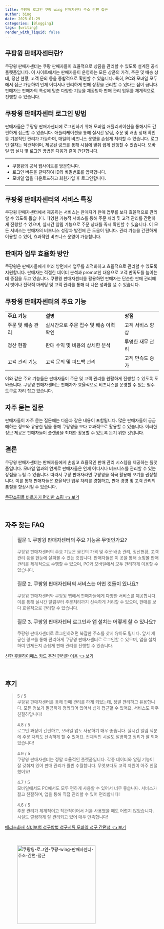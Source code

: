 ```yaml
---
title: 쿠팡윙 로그인 쿠팡 wing 판매자센터 주소 간편 접근
author: bing
date: 2025-01-29
categories: [Blogging]
tags: [writing]
render_with_liquid: false
---
```



<h2 id='쿠팡윙_판매자센터란'>쿠팡윙 판매자센터란?</h2>

<p>쿠팡윙 판매자센터는 쿠팡 판매자들이 효율적으로 상품을 관리할 수 있도록 설계된 공식 플랫폼입니다. 이 사이트에서는 판매자들이 운영하는 모든 상품의 가격, 주문 및 배송 상태, 정산 현황, 고객 문의 등을 종합적으로 확인할 수 있습니다. 특히, PC와 모바일 모두에서 접근 가능하여 언제 어디서나 편리하게 판매 상황을 관리할 수 있다는 점이 큽니다. 판매자는 판매자의 특성에 맞춘 다양한 기능을 제공받아 판매 관리 업무를 체계적으로 진행할 수 있습니다.</p>

<h2 id='로그인_방법'>쿠팡윙 판매자센터 로그인 방법</h2>

<p>판매자들은 쿠팡윙 판매자센터에 로그인하기 위해 모바일 애플리케이션을 통해서도 간편하게 접근할 수 있습니다. 애플리케이션을 통해 실시간 알림, 주문 및 배송 상태 확인 등 기본적인 관리가 가능하며, 매일의 비즈니스 운영을 손쉽게 처리할 수 있습니다. 로그인 절차는 직관적이며, 제공된 링크를 통해 시점에 맞춰 쉽게 진행할 수 있습니다. 모바일 앱 설치 및 로그인 방법은 다음과 같이 간단합니다.</p>

<hr />

<ul>
    <li>쿠팡윙의 공식 웹사이트를 방문합니다.</li>
    <li>로그인 버튼을 클릭하여 ID와 비밀번호를 입력합니다.</li>
    <li>모바일 앱을 다운로드하고 회원가입 후 로그인합니다.</li>
</ul>

<hr />

<h2 id='서비스_특징'>쿠팡윙 판매자센터의 서비스 특징</h2>

<p>쿠팡윙 판매자센터에서 제공하는 서비스는 판매자가 판매 업무를 보다 효율적으로 관리할 수 있도록 돕습니다. 다양한 기능적 서비스를 통해 주문 처리 및 고객 관리를 간편하게 진행할 수 있으며, 실시간 알림 기능으로 주문 상태를 즉시 확인할 수 있습니다. 이 모든 서비스는 판매자의 비즈니스 성장과 발전에 큰 도움이 됩니다. 관리 기능을 간편하게 이용할 수 있어, 효과적인 비즈니스 운영이 가능합니다.</p>

<h2 id='업무_효율화'>판매자 업무 효율화 방안</h2>

<p>쿠팡윙은 판매자들에게 여러 방면에서 업무를 최적화하고 효율적으로 관리할 수 있도록 지원합니다. 판매자는 적절한 데이터 분석과 prompt한 대응으로 고객 만족도를 높이는 데 중점을 두고 있습니다. 쿠팡윙 판매자센터를 활용하면 판매자는 단순한 판매 관리에서 벗어나 전략적 마케팅 및 고객 관리를 통해 더 나은 성과를 낼 수 있습니다.</p>

<h2 id='주요_기능'>쿠팡윙 판매자센터의 주요 기능</h2>

<table>
    <tr>
        <td><b>주요 기능</b></td>
        <td><b>설명</b></td>
        <td><b>장점</b></td>
    </tr>
    <tr>
        <td>주문 및 배송 관리</td>
        <td>실시간으로 주문 접수 및 배송 이력 확인</td>
        <td>고객 서비스 향상</td>
    </tr>
    <tr>
        <td>정산 현황</td>
        <td>판매 수익 및 비용의 상세한 분석</td>
        <td>투명한 재무 관리</td>
    </tr>
    <tr>
        <td>고객 관리 기능</td>
        <td>고객 문의 및 피드백 관리</td>
        <td>고객 만족도 증가</td>
    </tr>
</table>

<p>이와 같은 주요 기능들은 판매자들이 주문 및 고객 관리를 원활하게 진행할 수 있도록 도와줍니다. 쿠팡윙 판매자센터는 판매자가 효율적으로 비즈니스를 운영할 수 있는 필수 도구로 자리 잡고 있습니다.</p>

<h2 id='자주_묻는_질문'>자주 묻는 질문</h2>

<p>판매자들이 자주 묻는 질문에는 다음과 같은 내용이 포함됩니다. 많은 판매자들이 궁금해하는 정보와 유용한 팁을 통해 쿠팡윙을 보다 효과적으로 활용할 수 있습니다. 이러한 정보 제공은 판매자들이 플랫폼을 최대한 활용할 수 있도록 돕기 위한 것입니다.</p>

<h2 id='결론'>결론</h2>

<p>쿠팡윙 판매자센터는 판매자들에게 손쉽고 효율적인 판매 관리 시스템을 제공하는 플랫폼입니다. 모바일 앱과의 연계로 판매자들은 언제 어디서나 비즈니스를 관리할 수 있는 장점을 누릴 수 있습니다. 따라서 쿠팡 판매자라면 쿠팡윙을 적극 활용해 보기를 권장합니다. 이를 통해 판매자들은 효율적인 업무 처리를 경험하고, 판매 경영 및 고객 관리의 품질을 향상시킬 수 있습니다.</p>


<p><a class="click-button" title="쿠팡쇼핑몰 바로가기 편리한 쇼핑" href="https://adkhouse.github.io/posts/%EC%BF%A0%ED%8C%A1%EC%87%BC%ED%95%91%EB%AA%B0-%EB%B0%94%EB%A1%9C%EA%B0%80%EA%B8%B0-%ED%8E%B8%EB%A6%AC%ED%95%9C-%EC%87%BC%ED%95%91/" rel="dofollow">쿠팡쇼핑몰 바로가기 편리한 쇼핑 👈 보기</a></p><br>
<h2 id='자주_찾는_FAQ'>자주 찾는 FAQ</h2>
<div itemscope="" itemtype="https://schema.org/FAQPage"> 
<blockquote> 
<div itemscope="" itemprop="mainEntity" itemtype="https://schema.org/Question"> 
<h3 itemprop="name">질문 1. 쿠팡윙 판매자센터의 주요 기능은 무엇인가요?</h3> 
<div itemscope="" itemprop="acceptedAnswer" itemtype="https://schema.org/Answer"> 
<span itemprop="text"> 
<p>쿠팡윙 판매자센터의 주요 기능은 물건의 가격 및 주문·배송 관리, 정산현황, 고객관리 등을 한눈에 살펴볼 수 있는 것입니다. 판매자들은 이 곳을 통해 쇼핑몰 판매 관리를 체계적으로 수행할 수 있으며, PC와 모바일에서 모두 편리하게 이용할 수 있습니다.</p> 
</span> 
</div> 
</div> 
<div itemscope="" itemprop="mainEntity" itemtype="https://schema.org/Question"> 
<h3 itemprop="name">질문 2. 쿠팡윙 판매자센터의 서비스는 어떤 것들이 있나요?</h3> 
<div itemscope="" itemprop="acceptedAnswer" itemtype="https://schema.org/Answer"> 
<span itemprop="text"> 
<p>쿠팡윙 판매자센터와 쿠팡윙 앱에서 판매자들에게 다양한 서비스를 제공합니다. 이를 통해 실시간 알림부터 주문처리까지 신속하게 처리할 수 있으며, 판매를 보다 효율적으로 관리할 수 있습니다.</p> 
</span> 
</div> 
</div> 
<div itemscope="" itemprop="mainEntity" itemtype="https://schema.org/Question"> 
<h3 itemprop="name">질문 3. 쿠팡윙 판매자센터 로그인과 앱 설치는 어떻게 할 수 있나요?</h3> 
<div itemscope="" itemprop="acceptedAnswer" itemtype="https://schema.org/Answer"> 
<span itemprop="text"> 
<p>쿠팡윙 판매자센터로 로그인하려면 복잡한 주소를 찾지 않아도 됩니다. 앞서 제공한 링크를 통해 편리하게 쿠팡윙 판매자센터로 로그인할 수 있으며, 앱을 설치하여 언제든지 손쉽게 판매 관리를 진행할 수 있습니다.</p> 
</span> 
</div> 
</div> 
</blockquote> 
</div> 
<p><a class="click-button" title="신한 후불하이패스 카드 추천 편리한 이용" href="https://adkhouse.github.io/posts/%EC%8B%A0%ED%95%9C-%ED%9B%84%EB%B6%88%ED%95%98%EC%9D%B4%ED%8C%A8%EC%8A%A4-%EC%B9%B4%EB%93%9C-%EC%B6%94%EC%B2%9C-%ED%8E%B8%EB%A6%AC%ED%95%9C-%EC%9D%B4%EC%9A%A9/" rel="dofollow">신한 후불하이패스 카드 추천 편리한 이용 👈 보기</a></p><br>
<h2 id='후기'>후기</h2>
<div itemscope itemtype="https://schema.org/Product">
  <blockquote>
  <div itemprop="review" itemscope itemtype="https://schema.org/Review">
      <div itemprop="reviewRating" itemscope itemtype="https://schema.org/Rating"> <span itemprop="ratingValue">5</span> / <span itemprop="bestRating">5</span> </div>
      <span itemprop="reviewBody">쿠팡윙 판매자센터를 통해 판매 관리를 하게 되었는데, 정말 편리하고 유용합니다. 모든 정보가 깔끔하게 정리되어 있어서 쉽게 접근할 수 있어요. 서비스도 아주 친절하답니다!</span>
  </div>
  <br>
  <div itemprop="review" itemscope itemtype="https://schema.org/Review">
      <div itemprop="reviewRating" itemscope itemtype="https://schema.org/Rating"> <span itemprop="ratingValue">4.8</span> / <span itemprop="bestRating">5</span> </div>
      <span itemprop="reviewBody">로그인 과정이 간편하고, 모바일 앱도 사용하기 매우 좋습니다. 실시간 알림 덕분에 주문 처리도 신속하게 할 수 있어요. 전체적인 시설도 깔끔하고 정리가 잘 되어 있습니다!</span>
  </div>
  <br>
  <div itemprop="review" itemscope itemtype="https://schema.org/Review">
      <div itemprop="reviewRating" itemscope itemtype="https://schema.org/Rating"> <span itemprop="ratingValue">4.9</span> / <span itemprop="bestRating">5</span> </div>
      <span itemprop="reviewBody">쿠팡윙 판매자센터는 정말 효율적인 플랫폼입니다. 각종 데이터와 알림 기능이 잘 갖춰져 있어 판매 관리가 훨씬 수월합니다. 무엇보다도 고객 지원이 아주 친절했어요!</span>
  </div>
  <br>
  <div itemprop="review" itemscope itemtype="https://schema.org/Review">
      <div itemprop="reviewRating" itemscope itemtype="https://schema.org/Rating"> <span itemprop="ratingValue">4.7</span> / <span itemprop="bestRating">5</span> </div>
      <span itemprop="reviewBody">모바일에서도 PC에서도 모두 편하게 사용할 수 있어서 너무 좋습니다. 서비스가 젊고 친절하며, 앱을 통해 직접 관리할 수 있어 편리합니다!</span>
  </div>
  <br>
  <div itemprop="review" itemscope itemtype="https://schema.org/Review">
      <div itemprop="reviewRating" itemscope itemtype="https://schema.org/Rating"> <span itemprop="ratingValue">4.6</span> / <span itemprop="bestRating">5</span> </div>
      <span itemprop="reviewBody">주문 관리가 체계적이고 직관적이어서 처음 사용했을 때도 어렵지 않았습니다. 시설도 깔끔하게 잘 관리되고 있어 매우 만족합니다!</span>
  </div>
  </blockquote>
</div>
<p><a class="click-button" title="메리츠화재 실비보험 청구방법 청구서류 모바일 청구 간편성" href="https://adkhouse.github.io/posts/%EB%A9%94%EB%A6%AC%EC%B8%A0%ED%99%94%EC%9E%AC-%EC%8B%A4%EB%B9%84%EB%B3%B4%ED%97%98-%EC%B2%AD%EA%B5%AC%EB%B0%A9%EB%B2%95-%EC%B2%AD%EA%B5%AC%EC%84%9C%EB%A5%98-%EB%AA%A8%EB%B0%94%EC%9D%BC-%EC%B2%AD%EA%B5%AC-%EA%B0%84%ED%8E%B8%EC%84%B1/" rel="dofollow">메리츠화재 실비보험 청구방법 청구서류 모바일 청구 간편성 👈 보기</a></p><br>
<figure class="image"><img src="https://adkhouse.github.io/assets/img/thumbnail/쿠팡윙-로그인-쿠팡-wing-판매자센터-주소-간편-접근.webp" alt="쿠팡윙-로그인-쿠팡-wing-판매자센터-주소-간편-접근" width="256" height="256"></figure>